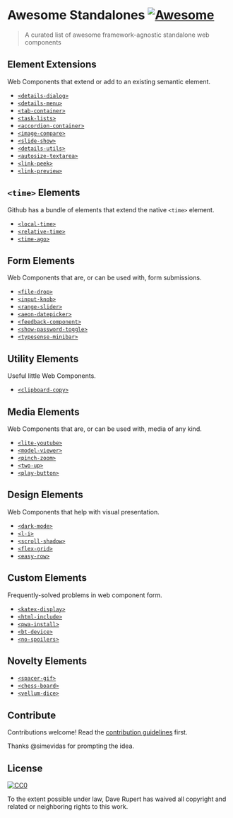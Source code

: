 # Awesome Standalones [![Awesome](https://awesome.re/badge.svg)](https://awesome.re)

> A curated list of awesome framework-agnostic standalone web components

## Element Extensions

Web Components that extend or add to an existing semantic element.

- [`<details-dialog>`](https://github.com/github/details-dialog-element)
- [`<details-menu>`](https://github.com/github/details-menu-element)
- [`<tab-container>`](https://github.com/github/tab-container-element)
- [`<task-lists>`](https://github.com/github/task-lists-element)
- [`<accordion-container>`](https://codepen.io/levimcg/pen/ZEYapRY)
- [`<image-compare>`](https://image-compare-component.netlify.app)
- [`<slide-show>`](https://stephen.band/slide-show/)
- [`<details-utils>`](https://github.com/zachleat/details-utils)
- [`<autosize-textarea>`](https://github.com/andrico1234/autosize-textarea)
- [`<link-peek>`](https://darn.es/link-peek-web-component/)
- [`<link-preview>`](https://github.com/rg-wood/link-preview)

## `<time>` Elements

Github has a bundle of elements that extend the native `<time>` element.

- [`<local-time>`](https://github.com/github/time-elements)
- [`<relative-time>`](https://github.com/github/time-elements)
- [`<time-ago>`](https://github.com/github/time-elements)

## Form Elements

Web Components that are, or can be used with, form submissions.

- [`<file-drop>`](https://github.com/GoogleChromeLabs/file-drop)
- [`<input-knob>`](https://github.com/GoogleChromeLabs/input-knob)
- [`<range-slider>`](https://github.com/andreruffert/range-slider-element)
- [`<aeon-datepicker>`](https://github.com/lamplightdev/aeon)
- [`<feedback-component>`](https://github.com/RamseyInHouse/feedback-component)
- [`<show-password-toggle>`](https://github.com/sunnywalker/show-password-toggle)
- [`<typesense-minibar>`](https://jquery.github.io/typesense-minibar/demo/)

## Utility Elements

Useful little Web Components.

- [`<clipboard-copy>`](https://github.com/github/clipboard-copy-element)

## Media Elements

Web Components that are, or can be used with, media of any kind.

- [`<lite-youtube>`](https://github.com/paulirish/lite-youtube-embed)
- [`<model-viewer>`](https://github.com/GoogleWebComponents/model-viewer)
- [`<pinch-zoom>`](https://github.com/GoogleChromeLabs/pinch-zoom)
- [`<two-up>`](https://github.com/GoogleChromeLabs/two-up)
- [`<play-button>`](https://darn.es/play-button-web-component/)

## Design Elements

Web Components that help with visual presentation.

- [`<dark-mode>`](https://github.com/GoogleChromeLabs/dark-mode-toggle)
- [`<l-i>`](https://github.com/lekoala/last-icon)
- [`<scroll-shadow>`](https://github.com/ingmarh/scroll-shadow-element)
- [`<flex-grid>`](https://github.com/lekoala/flex-grid)
- [`<easy-row>`](https://github.com/compmeist/easy-row)

## Custom Elements

Frequently-solved problems in web component form.

- [`<katex-display>`](https://github.com/justinfagnani/katex-elements)
- [`<html-include>`](https://www.npmjs.com/package//html-include-element)
- [`<pwa-install>`](https://github.com/pwa-builder/pwa-install)
- [`<bt-device>`](https://github.com/mattdsteele/bt-device)
- [`<no-spoilers>`](https://github.com/andrico1234/no-spoilers)

## Novelty Elements

- [`<spacer-gif>`](https://github.com/erikkroes/spacer-gif)
- [`<chess-board>`](https://justinfagnani.github.io/chessboard-element/)
- [`<vellum-dice>`](https://github.com/grislyeye/vellum-dice)

## Contribute

Contributions welcome! Read the [contribution guidelines](contributing.md) first.

Thanks @simevidas for prompting the idea.

## License

[![CC0](https://mirrors.creativecommons.org/presskit/buttons/88x31/svg/cc-zero.svg)](https://creativecommons.org/publicdomain/zero/1.0)

To the extent possible under law, Dave Rupert has waived all copyright and
related or neighboring rights to this work.
